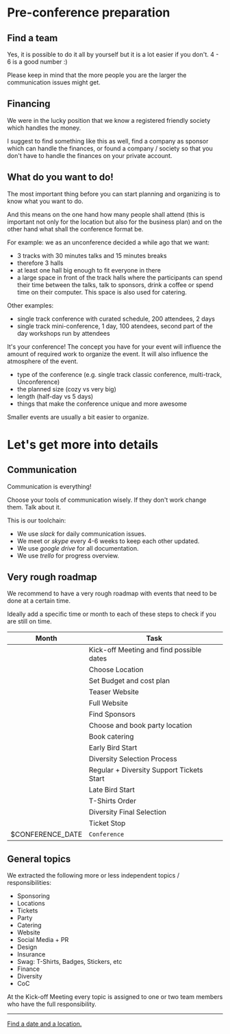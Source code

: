 # Pre-conference preparation

## Find a team

Yes, it is possible to do it all by yourself but it is a lot easier if you don't. 4 - 6 is a good number :)

Please keep in mind that the more people you are the larger the communication issues might get.

## Financing

We were in the lucky position that we know a registered friendly society which handles the money.

I suggest to find something like this as well, find a company as sponsor which can handle the finances, or found a company / society so that you don't have to handle the finances on your private account.

## What do you want to do!

The most important thing before you can start planning and organizing is to know what you want to do.

And this means on the one hand how many people shall attend (this is important not only for the location but also for the business plan) and on the other hand what shall the conference format be.

For example: we as an unconference decided a while ago that we want:
* 3 tracks with 30 minutes talks and 15 minutes breaks
* therefore 3 halls
* at least one hall big enough to fit everyone in there
* a large space in front of the track halls where the participants can spend their time between the talks, talk to sponsors, drink a coffee or spend time on their computer. This space is also used for catering.

Other examples:

 - single track conference with curated schedule, 200 attendees, 2 days
 - single track mini-conference, 1 day, 100 atendees, second part of the day workshops run by attendees

It's your conference! The concept you have for your event will influence the amount of required work to organize the event. It will also influence the atmosphere of the event.

 - type of the conference (e.g. single track classic conference, multi-track, Unconference)
 - the planned size (cozy vs very big)
 - length (half-day vs 5 days)
 - things that make the conference unique and more awesome

Smaller events are usually a bit easier to organize.

# Let's get more into details

## Communication

Communication is everything!

Choose your tools of communication wisely. If they don't work change them. Talk about it.

This is our toolchain:

- We use *slack* for daily communication issues.
- We meet or *skype* every 4-6 weeks to keep each other updated.
- We use *google drive* for all documentation.
- We use *trello* for progress overview.

## Very rough roadmap

We recommend to have a very rough roadmap with events that need to be done at a certain time.

Ideally add a specific time or month to each of these steps to check if you are still on time.

| Month | Task |
|-------|------|
|       | Kick-off Meeting and find possible dates |
|       | Choose Location |
|       | Set Budget and cost plan |
|       | Teaser Website |
|       | Full Website |
|       | Find Sponsors |
|       | Choose and book party location |
|       | Book catering |
|       | Early Bird Start |
|       | Diversity Selection Process |
|       | Regular + Diversity Support Tickets Start |
|  | Late Bird Start |
|  | T-Shirts Order |
|  | Diversity Final Selection |
|  | Ticket Stop |
| $CONFERENCE_DATE      | `Conference` |

## General topics

We extracted the following more or less independent topics / responsibilities:
* Sponsoring
* Locations
* Tickets
* Party
* Catering
* Website
* Social Media + PR
* Design
* Insurance
* Swag: T-Shirts, Badges, Stickers, etc
* Finance
* Diversity
* CoC

At the Kick-off Meeting every topic is assigned to one or two team members who have the full responsibility.

----

[Find a date and a location.](location.md)
